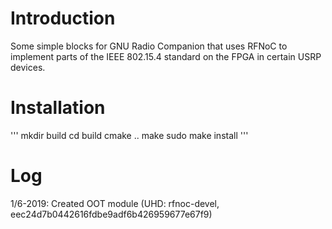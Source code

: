 # Introduction
Some simple blocks for GNU Radio Companion that uses RFNoC to implement parts of
the IEEE 802.15.4 standard on the FPGA in certain USRP devices.

# Installation
'''
mkdir build
cd build
cmake ..
make
sudo make install
'''

# Log
1/6-2019: Created OOT module (UHD: rfnoc-devel, eec24d7b0442616fdbe9adf6b426959677e67f9)

